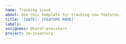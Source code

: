 ```yaml
---
name: Tracking issue
about: Use this template for tracking new features.
title: '[DATE]: [FEATURE NAME]'
labels:
assignees: @karol-preiskorn
project: 3d-inventory
---
```

